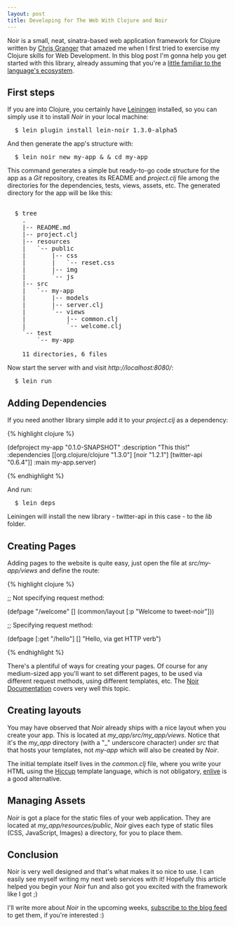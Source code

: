 ```yaml
---
layout: post
title: Developing for The Web With Clojure and Noir
---
```


<span class="small_code">N</span>oir is a small, neat, sinatra-based web application framework for Clojure written by [Chris Granger] that amazed me when I first tried to exercise my Clojure skills for Web Development. In this blog post I'm gonna help you get started with this library, already assuming that you're a [little familiar to the language's ecosystem].

First steps
-----------

If you are into Clojure, you certainly have [Leiningen] installed, so you can simply use it to install _Noir_ in your local machine:

<pre class="terminal">
  $ lein plugin install lein-noir 1.3.0-alpha5
</pre>

And then generate the app's structure with:

<pre class="terminal">
  $ lein noir new my-app &amp; &amp; cd my-app 
</pre>

This command generates a simple but ready-to-go code structure for the app as a _Git_ repository, creates its README and _project.clj_ file among the directories for the dependencies, tests, views, assets, etc. The generated directory for the app will be like this:

<pre class="terminal">
  
  $ tree
    .
    |-- README.md
    |-- project.clj
    |-- resources
    |   `-- public
    |       |-- css
    |       |   `-- reset.css
    |       |-- img
    |       `-- js
    |-- src
    |   `-- my-app
    |       |-- models
    |       |-- server.clj
    |       `-- views
    |           |-- common.clj
    |           `-- welcome.clj
    `-- test
        `-- my-app

    11 directories, 6 files
</pre>

Now start the server with and visit _http://localhost:8080/_:

<pre class="terminal">
  $ lein run
</pre>

Adding Dependencies
-------------------

If you need another library simple add it to your _project.clj_ as a dependency:

{% highlight clojure %}

(defproject my-app "0.1.0-SNAPSHOT"
            :description "This  this!"
            :dependencies [[org.clojure/clojure "1.3.0"]
                           [noir "1.2.1"]
                           [twitter-api "0.6.4"]]
            :main my-app.server)

{% endhighlight %}

And run:

<pre class="terminal">
  $ lein deps
</pre>

Leiningen will install the new library - <span class="small_code">twitter-api</span> in this case - to the _lib_ folder.

Creating Pages
------------

Adding pages to the website is quite easy, just open the file at _src/my-app/views_ and define the route:

{% highlight clojure %}

;; Not specifying request method:

(defpage "/welcome" []
         (common/layout
           [:p "Welcome to tweet-noir"]))
           
;; Specifying request method:
    
(defpage [:get "/hello"] [] "Hello, via get HTTP verb")

{% endhighlight %}

There's a plentiful of ways for creating your pages. Of course for any medium-sized app you'll want to set different pages, to be used via different request methods, using different templates, etc. The [Noir Documentation] covers very well this topic.

Creating layouts
--------------

You may have observed that _Noir_ already ships with a nice layout when you create your app. This is located at <i>my_app/src/my_app/views</i>. Notice that it's the <i>my_app</i> directory (with a "_" underscore character) under _src_ that that hosts your templates, not <i>my-app</i> which will also be created by _Noir_.

The initial template itself lives in the _common.clj_ file, where you write your HTML using the [Hiccup] template language, which is not obligatory, [enlive] is a good alternative.

Managing Assets
---------------

_Noir_ is got a place for the static files of your web application. They are located at <i>my_app/resources/public</i>, _Noir_ gives each type of static files (CSS, JavaScript, Images) a directory, for you to place them. 

Conclusion
----------

Noir is very well designed and that's what makes it so nice to use. I can easily see myself writing my next web services with it! Hopefully this article helped you begin your _Noir_ fun and also got you excited with the framework like I got ;)

I'll write more about _Noir_ in the upcoming weeks, [subscribe to the blog feed] to get them, if you're interested :)

[subscribe to the blog feed]: /atom.xml
[enlive]: https://github.com/cgrand/enlive
[Hiccup]: http://weavejester.github.com/hiccup/
[Noir Documentation]: http://www.webnoir.org/tutorials/routes
[Chris Granger]: http://chris-granger.com/
[Clojars]: http://clojars.org
[little familiar to the language's ecosystem]: /getting-started-with-clojure
[Leiningen]: https://github.com/technomancy/leiningen

